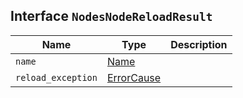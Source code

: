 ## Interface `NodesNodeReloadResult`

| Name | Type | Description |
| - | - | - |
| `name` | [Name](./Name.md) | &nbsp; |
| `reload_exception` | [ErrorCause](./ErrorCause.md) | &nbsp; |
